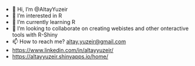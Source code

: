 - 👋 Hi, I’m @AltayYuzeir
- 👀 I’m interested in R
- 🌱 I’m currently learning R
- 💞️ I’m looking to collaborate on creating webistes and other onteractive tools with R-Shiny
- 📫 How to reach me? altay.yuzeir@gmail.com
- https://www.linkedin.com/in/altayyuzeir/
- https://altayyuzeir.shinyapps.io/home/


<!---
AltayYuzeir/AltayYuzeir is a ✨ special ✨ repository because its `README.md` (this file) appears on your GitHub profile.
You can click the Preview link to take a look at your changes.
--->
